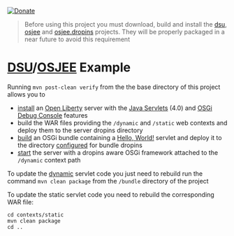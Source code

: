 [![Donate](https://img.shields.io/badge/Donate-PayPal-green.svg)](https://www.paypal.com/donate/?business=7JXD6EDFHXF5C&no_recurring=0&item_name=To+allow+the+development%2C+maintenance+and+evolution+of+a+kind+of+software+that+can+only+exist+in+this+way&currency_code=USD)
> Before using this project you must download, build and install the [dsu](https://github.com/softalks/dsu), [osjee](https://github.com/softalks/osjee) and [osjee.dropins](https://github.com/softalks/osjee.dropins) projects. They will be properly packaged in a near future to avoid this requirement
# [DSU](https://github.com/softalks/dsu)/[OSJEE](https://github.com/softalks/osjee) Example
Running `mvn post-clean verify` from the the base directory of this project allows you to 
* [install](https://github.com/OpenLiberty/ci.maven/blob/main/docs/create.md#create) an [Open Liberty](https://openliberty.io/) server with the [Java Servlets](https://openliberty.io/docs/latest/reference/feature/servlet-4.0.html) (4.0) and [OSGi Debug Console](https://openliberty.io/docs/latest/reference/feature/osgiConsole-1.0.html) features
* build the WAR files providing the `/dynamic` and `/static` web contexts and deploy them to the server dropins directory
* [build](https://github.com/softalks/dsu.example/blob/main/bundle/pom.xml) an OSGi bundle containing a [Hello, World!](https://github.com/softalks/dsu.example/blob/main/bundle/src/main/java/com/softalks/osjee/example/Dynamic.java) servlet and deploy it to the directory [configured](https://felix.apache.org/documentation/subprojects/apache-felix-file-install.html) for bundle dropins
* [start](https://github.com/OpenLiberty/ci.maven/blob/main/docs/start.md#start) the server with a dropins aware OSGi framework attached to the `/dynamic` context path

To update the [dynamic](https://en.wikipedia.org/wiki/Dynamic_software_updating) servlet code you just need to rebuild run the command `mvn clean package` from the `/bundle` directory of the project

To update the static servlet code you need to rebuild the corresponding WAR file:
```
cd contexts/static
mvn clean package
cd ..
```
